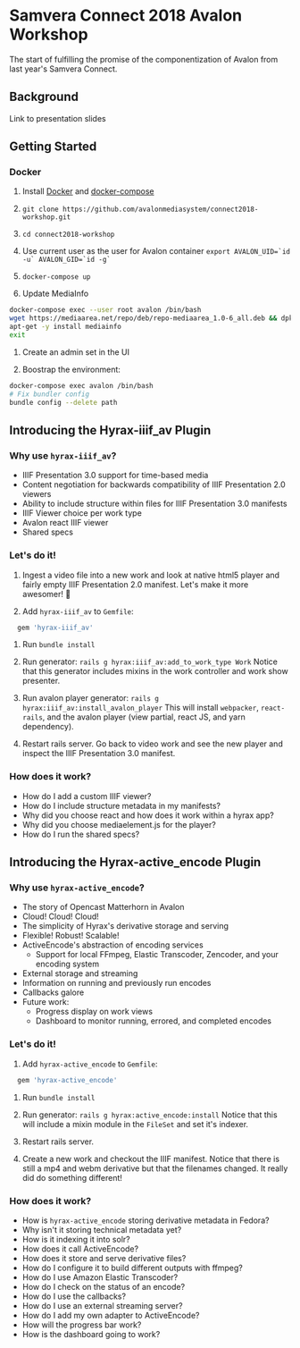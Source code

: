# Samvera Connect 2018 Avalon Workshop

The start of fulfilling the promise of the componentization of Avalon from last year's Samvera Connect.

## Background

Link to presentation slides

## Getting Started

### Docker

1. Install [Docker](https://docs.docker.com/engine/installation/) and [docker-compose](https://docs.docker.com/compose/install/)

1. `git clone https://github.com/avalonmediasystem/connect2018-workshop.git`

1.  `cd connect2018-workshop`

1. Use current user as the user for Avalon container `` export AVALON_UID=`id -u` AVALON_GID=`id -g` ``

1. `docker-compose up`

1. Update MediaInfo
```bash
docker-compose exec --user root avalon /bin/bash
wget https://mediaarea.net/repo/deb/repo-mediaarea_1.0-6_all.deb && dpkg -i repo-mediaarea_1.0-6_all.deb && apt-get update
apt-get -y install mediainfo
exit
```

1. Create an admin set in the UI

1. Boostrap the environment:
```bash
docker-compose exec avalon /bin/bash
# Fix bundler config
bundle config --delete path
```

## Introducing the Hyrax-iiif_av Plugin

### Why use `hyrax-iiif_av`?

- IIIF Presentation 3.0 support for time-based media
- Content negotiation for backwards compatibility of IIIF Presentation 2.0 viewers
- Ability to include structure within files for IIIF Presentation 3.0 manifests
- IIIF Viewer choice per work type
- Avalon react IIIF viewer
- Shared specs

### Let's do it!

1. Ingest a video file into a new work and look at native html5 player and fairly empty IIIF Presentation 2.0 manifest.  Let's make it more awesomer! :unicorn:

1. Add `hyrax-iiif_av` to `Gemfile`:
```ruby
  gem 'hyrax-iiif_av'
```

1. Run `bundle install`

1. Run generator: `rails g hyrax:iiif_av:add_to_work_type Work`
Notice that this generator includes mixins in the work controller and work show presenter.

1. Run avalon player generator: `rails g hyrax:iiif_av:install_avalon_player`
This will install `webpacker`, `react-rails`, and the avalon player (view partial, react JS, and yarn dependency).

1. Restart rails server.
Go back to video work and see the new player and inspect the IIIF Presentation 3.0 manifest.

### How does it work?

- How do I add a custom IIIF viewer?
- How do I include structure metadata in my manifests?
- Why did you choose react and how does it work within a hyrax app?
- Why did you choose mediaelement.js for the player?
- How do I run the shared specs?


## Introducing the Hyrax-active_encode Plugin

### Why use `hyrax-active_encode`?

- The story of Opencast Matterhorn in Avalon
- Cloud! Cloud! Cloud!
- The simplicity of Hyrax's derivative storage and serving
- Flexible! Robust! Scalable! <insert other buzz words>
- ActiveEncode's abstraction of encoding services
  - Support for local FFmpeg, Elastic Transcoder, Zencoder, and your encoding system
- External storage and streaming
- Information on running and previously run encodes
- Callbacks galore
- Future work:
  - Progress display on work views
  - Dashboard to monitor running, errored, and completed encodes

### Let's do it!

1. Add `hyrax-active_encode` to `Gemfile`:
```ruby
  gem 'hyrax-active_encode'
```

1. Run `bundle install`

1. Run generator: `rails g hyrax:active_encode:install`
Notice that this will include a mixin module in the `FileSet` and set it's indexer.

1. Restart rails server.

1. Create a new work and checkout the IIIF manifest.  Notice that there is still a mp4 and webm derivative but that the filenames changed.  It really did do something different!

### How does it work?

 - How is `hyrax-active_encode` storing derivative metadata in Fedora?
 - Why isn't it storing technical metadata yet?
 - How is it indexing it into solr?
 - How does it call ActiveEncode?
 - How does it store and serve derivative files?
 - How do I configure it to build different outputs with ffmpeg?
 - How do I use Amazon Elastic Transcoder?
 - How do I check on the status of an encode?
 - How do I use the callbacks?
 - How do I use an external streaming server?
 - How do I add my own adapter to ActiveEncode?
 - How will the progress bar work?
 - How is the dashboard going to work?
